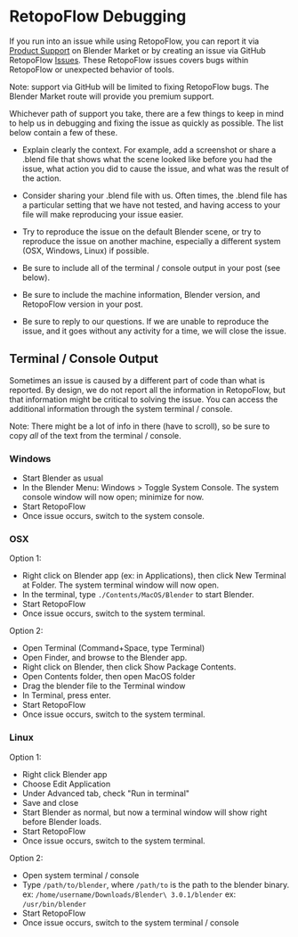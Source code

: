 # RetopoFlow Debugging

If you run into an issue while using RetopoFlow, you can report it via [Product Support](https://blendermarket.com/products/retopoflow) on Blender Market or by creating an issue via GitHub RetopoFlow [Issues](https://github.com/CGCookie/retopoflow/issues/new/choose).
These RetopoFlow issues covers bugs within RetopoFlow or unexpected behavior of tools.

Note: support via GitHub will be limited to fixing RetopoFlow bugs.
The Blender Market route will provide you premium support.

Whichever path of support you take, there are a few things to keep in mind to help us in debugging and fixing the issue as quickly as possible.
The list below contain a few of these.

- Explain clearly the context.  For example, add a screenshot or share a .blend file that shows what the scene looked like before you had the issue, what action you did to cause the issue, and what was the result of the action.

- Consider sharing your .blend file with us.  Often times, the .blend file has a particular setting that we have not tested, and having access to your file will make reproducing your issue easier.

- Try to reproduce the issue on the default Blender scene, or try to reproduce the issue on another machine, especially a different system (OSX, Windows, Linux) if possible.

- Be sure to include all of the terminal / console output in your post (see below).

- Be sure to include the machine information, Blender version, and RetopoFlow version in your post.

- Be sure to reply to our questions.  If we are unable to reproduce the issue, and it goes without any activity for a time, we will close the issue.


## Terminal / Console Output

Sometimes an issue is caused by a different part of code than what is reported.
By design, we do not report all the information in RetopoFlow, but that information might be critical to solving the issue.
You can access the additional information through the system terminal / console.

Note: There might be a lot of info in there (have to scroll), so be sure to copy _all_ of the text from the terminal / console.

### Windows

- Start Blender as usual
- In the Blender Menu: Windows > Toggle System Console.  The system console window will now open; minimize for now.
- Start RetopoFlow
- Once issue occurs, switch to the system console.

### OSX

Option 1:

- Right click on Blender app (ex: in Applications), then click New Terminal at Folder.  The system terminal window will now open.
- In the terminal, type `./Contents/MacOS/Blender` to start Blender.
- Start RetopoFlow
- Once issue occurs, switch to the system terminal.

Option 2:

- Open Terminal (Command+Space, type Terminal)
- Open Finder, and browse to the Blender app.
- Right click on Blender, then click Show Package Contents.
- Open Contents folder, then open MacOS folder
- Drag the blender file to the Terminal window
- In Terminal, press enter.
- Start RetopoFlow
- Once issue occurs, switch to the system terminal.

### Linux

Option 1:

- Right click Blender app
- Choose Edit Application
- Under Advanced tab, check "Run in terminal"
- Save and close
- Start Blender as normal, but now a terminal window will show right before Blender loads.
- Start RetopoFlow
- Once issue occurs, switch to the system terminal.

Option 2:

- Open system terminal / console
- Type `/path/to/blender`, where `/path/to` is the path to the blender binary.
  ex: `/home/username/Downloads/Blender\ 3.0.1/blender`
  ex: `/usr/bin/blender`
- Start RetopoFlow
- Once issue occurs, switch to the system terminal / console

